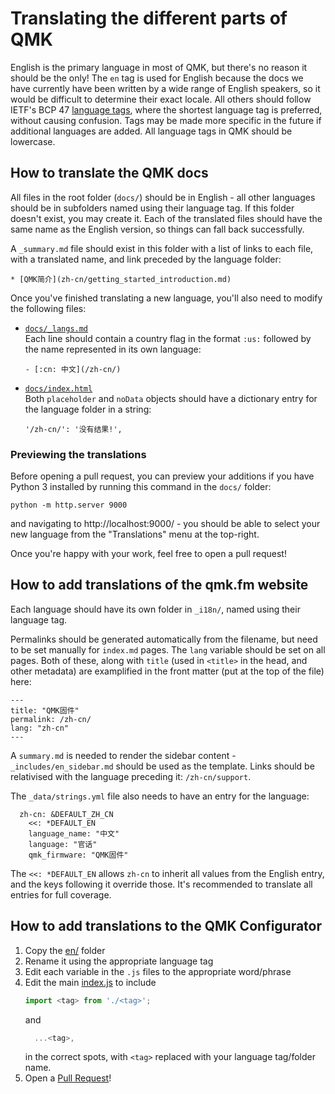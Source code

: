 # Translating the different parts of QMK

English is the primary language in most of QMK, but there's no reason it should be the only! The `en` tag is used for English because the docs we have currently have been written by a wide range of English speakers, so it would be difficult to determine their exact locale. All others should follow IETF's BCP 47 [language tags](https://www.w3.org/International/articles/language-tags/), where the shortest language tag is preferred, without causing confusion. Tags may be made more specific in the future if additional languages are added. All language tags in QMK should be lowercase.

## How to translate the QMK docs

All files in the root folder (`docs/`) should be in English - all other languages should be in subfolders named using their language tag. If this folder doesn't exist, you may create it. Each of the translated files should have the same name as the English version, so things can fall back successfully.

A `_summary.md` file should exist in this folder with a list of links to each file, with a translated name, and link preceded by the language folder:

    * [QMK简介](zh-cn/getting_started_introduction.md)

Once you've finished translating a new language, you'll also need to modify the following files:

* [`docs/_langs.md`](https://github.com/qmk/qmk_firmware/blob/master/docs/_langs.md)  
  Each line should contain a country flag in the format `:us:` followed by the name represented in its own language:  
  
      - [:cn: 中文](/zh-cn/)

* [`docs/index.html`](https://github.com/qmk/qmk_firmware/blob/master/docs/index.html)  
  Both `placeholder` and `noData` objects should have a dictionary entry for the language folder in a string:  
  
      '/zh-cn/': '没有结果!',

### Previewing the translations

Before opening a pull request, you can preview your additions if you have Python 3 installed by running this command in the `docs/` folder:

    python -m http.server 9000

and navigating to http://localhost:9000/ - you should be able to select your new language from the "Translations" menu at the top-right.

Once you're happy with your work, feel free to open a pull request!

## How to add translations of the qmk.fm website

Each language should have its own folder in `_i18n/`, named using their language tag.

Permalinks should be generated automatically from the filename, but need to be set manually for `index.md` pages. The `lang` variable should be set on all pages. Both of these, along with `title` (used in `<title>` in the head, and other metadata) are examplified in the front matter (put at the top of the file) here:

    ---
    title: "QMK固件"
    permalink: /zh-cn/
    lang: "zh-cn"
    ---

A `summary.md` is needed to render the sidebar content - `_includes/en_sidebar.md` should be used as the template. Links should be relativised with the language preceding it: `/zh-cn/support`.

The `_data/strings.yml` file also needs to have an entry for the language:

      zh-cn: &DEFAULT_ZH_CN
        <<: *DEFAULT_EN
        language_name: "中文"
        language: "官话"
        qmk_firmware: "QMK固件"

The `<<: *DEFAULT_EN` allows `zh-cn` to inherit all values from the English entry, and the keys following it override those. It's recommended to translate all entries for full coverage.

## How to add translations to the QMK Configurator

1. Copy the [en/](https://github.com/qmk/qmk_configurator/tree/master/src/i18n/en) folder
2. Rename it using the appropriate language tag
3. Edit each variable in the `.js` files to the appropriate word/phrase 
4. Edit the main [index.js](https://github.com/qmk/qmk_configurator/blob/master/src/i18n/index.js) to include
   ```js
   import <tag> from './<tag>';
   ```
   and
   ```js
     ...<tag>,
   ``` 
   in the correct spots, with `<tag>` replaced with your language tag/folder name.  
5. Open a [Pull Request](https://github.com/qmk/qmk_configurator/pulls)!